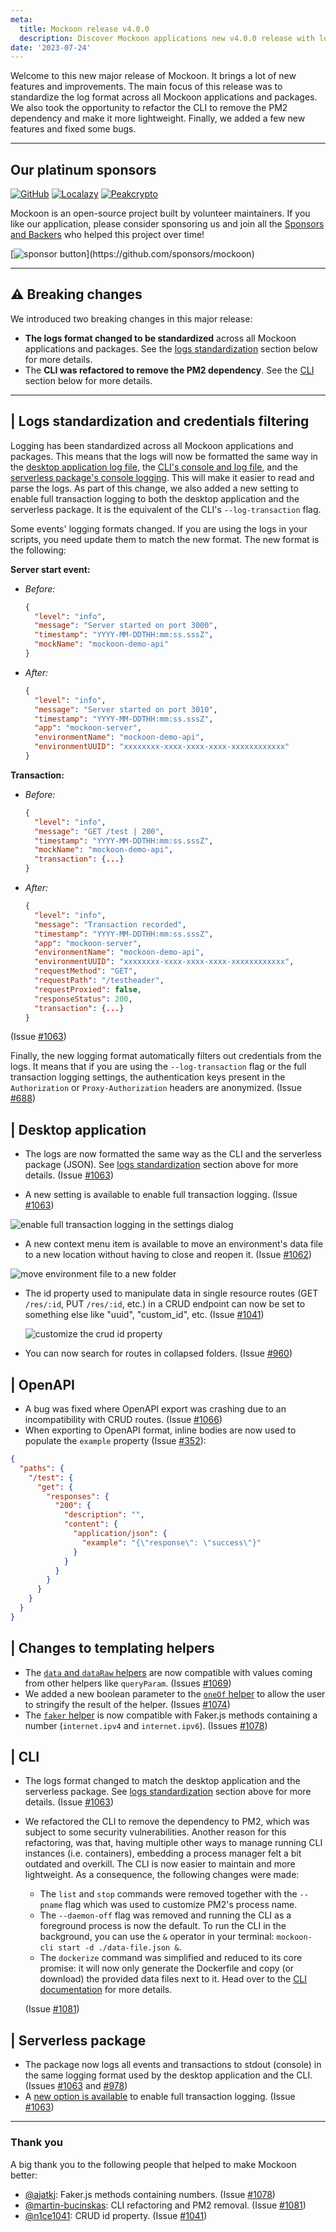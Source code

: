 ```yaml
---
meta:
  title: Mockoon release v4.0.0
  description: Discover Mockoon applications new v4.0.0 release with logs standardization, CLI refactoring and more.
date: '2023-07-24'
---
```


Welcome to this new major release of Mockoon. It brings a lot of new features and improvements. The main focus of this release was to standardize the log format across all Mockoon applications and packages. We also took the opportunity to refactor the CLI to remove the PM2 dependency and make it more lightweight. Finally, we added a few new features and fixed some bugs.

---

## Our platinum sponsors

[![GitHub](https://mockoon.com/images/sponsors/github.png)](https://github.blog/2023-04-12-github-accelerator-our-first-cohort-and-whats-next/)
[![Localazy](https://mockoon.com/images/sponsors/localazy.png)](https://localazy.com/register?ref=a9CiDC61gOac-azO)
[![Peakcrypto](https://mockoon.com/images/sponsors/peakcrypto.png)](https://www.peakcrypto.com/)

Mockoon is an open-source project built by volunteer maintainers. If you like our application, please consider sponsoring us and join all the [Sponsors and Backers](https://github.com/mockoon/mockoon/blob/main/backers.md) who helped this project over time!

[![sponsor button](https://mockoon.com/images/sponsor-btn-250.png?)](https://github.com/sponsors/mockoon)

---

## ⚠️ Breaking changes

We introduced two breaking changes in this major release:

- **The logs format changed to be standardized** across all Mockoon applications and packages. See the [logs standardization](#logs-standardization) section below for more details.
- The **CLI was refactored to remove the PM2 dependency**. See the [CLI](#cli) section below for more details.

---

## | Logs standardization and credentials filtering

Logging has been standardized across all Mockoon applications and packages. This means that the logs will now be formatted the same way in the [desktop application log file](https://mockoon.com/docs/latest/logging-and-recording/requests-logging/#file-logging), the [CLI's console and log file](https://github.com/mockoon/mockoon/blob/main/packages/cli/README.md#logs), and the [serverless package's console logging](https://github.com/mockoon/mockoon/blob/main/packages/serverless/README.md#logging). This will make it easier to read and parse the logs.
As part of this change, we also added a new setting to enable full transaction logging to both the desktop application and the serverless package. It is the equivalent of the CLI's `--log-transaction` flag.

Some events' logging formats changed. If you are using the logs in your scripts, you need update them to match the new format. The new format is the following:

**Server start event:**

- _Before:_

  ```json
  {
    "level": "info",
    "message": "Server started on port 3000",
    "timestamp": "YYYY-MM-DDTHH:mm:ss.sssZ",
    "mockName": "mockoon-demo-api"
  }
  ```

- _After:_

  ```json
  {
    "level": "info",
    "message": "Server started on port 3010",
    "timestamp": "YYYY-MM-DDTHH:mm:ss.sssZ",
    "app": "mockoon-server",
    "environmentName": "mockoon-demo-api",
    "environmentUUID": "xxxxxxxx-xxxx-xxxx-xxxx-xxxxxxxxxxxx"
  }
  ```

**Transaction:**

- _Before:_

  ```json
  {
    "level": "info",
    "message": "GET /test | 200",
    "timestamp": "YYYY-MM-DDTHH:mm:ss.sssZ",
    "mockName": "mockoon-demo-api",
    "transaction": {...}
  }
  ```

- _After:_

  ```json
  {
    "level": "info",
    "message": "Transaction recorded",
    "timestamp": "YYYY-MM-DDTHH:mm:ss.sssZ",
    "app": "mockoon-server",
    "environmentName": "mockoon-demo-api",
    "environmentUUID": "xxxxxxxx-xxxx-xxxx-xxxx-xxxxxxxxxxxx",
    "requestMethod": "GET",
    "requestPath": "/testheader",
    "requestProxied": false,
    "responseStatus": 200,
    "transaction": {...}
  }
  ```

(Issue [#1063](https://github.com/mockoon/mockoon/issues/1063))

Finally, the new logging format automatically filters out credentials from the logs. It means that if you are using the `--log-transaction` flag or the full transaction logging settings, the authentication keys present in the `Authorization` or `Proxy-Authorization` headers are anonymized. (Issue [#688](https://github.com/mockoon/mockoon/issues/688))

## | Desktop application

- The logs are now formatted the same way as the CLI and the serverless package (JSON). See [logs standardization](#logs-standardization) section above for more details. (Issue [#1063](https://github.com/mockoon/mockoon/issues/1063))

- A new setting is available to enable full transaction logging. (Issue [#1063](https://github.com/mockoon/mockoon/issues/1063))

![enable full transaction logging in the settings dialog](/images/releases/4.0.0/enable-full-transaction-logging.png)

- A new context menu item is available to move an environment's data file to a new location without having to close and reopen it. (Issue [#1062](https://github.com/mockoon/mockoon/issues/1062))

![move environment file to a new folder](/images/releases/4.0.0/environment-file-move.png)

- The id property used to manipulate data in single resource routes (GET `/res/:id`, PUT `/res/:id`, etc.) in a CRUD endpoint can now be set to something else like "uuid", "custom_id", etc. (Issue [#1041](https://github.com/mockoon/mockoon/issues/1041))

  ![customize the crud id property](/images/releases/4.0.0/customize-crud-id-property-key.png)

- You can now search for routes in collapsed folders. (Issue [#960](https://github.com/mockoon/mockoon/issues/960))

## | OpenAPI

- A bug was fixed where OpenAPI export was crashing due to an incompatibility with CRUD routes. (Issue [#1066](https://github.com/mockoon/mockoon/issues/1066))
- When exporting to OpenAPI format, inline bodies are now used to populate the `example` property (Issue [#352](https://github.com/mockoon/mockoon/issues/352)):

```json
{
  "paths": {
    "/test": {
      "get": {
        "responses": {
          "200": {
            "description": "",
            "content": {
              "application/json": {
                "example": "{\"response\": \"success\"}"
              }
            }
          }
        }
      }
    }
  }
}
```

## | Changes to templating helpers

- The [`data` and `dataRaw` helpers](https://mockoon.com/docs/latest/templating/mockoon-helpers/#data) are now compatible with values coming from other helpers like `queryParam`. (Issues [#1069](https://github.com/mockoon/mockoon/issues/1069))
- We added a new boolean parameter to the [`oneOf` helper](https://mockoon.com/docs/latest/templating/mockoon-helpers/#oneof) to allow the user to stringify the result of the helper. (Issues [#1074](https://github.com/mockoon/mockoon/issues/1074))
- The [`faker` helper](https://mockoon.com/docs/latest/templating/fakerjs-helpers/) is now compatible with Faker.js methods containing a number (`internet.ipv4` and `internet.ipv6`). (Issues [#1078](https://github.com/mockoon/mockoon/issues/1078))

## | CLI

- The logs format changed to match the desktop application and the serverless package. See [logs standardization](#logs-standardization) section above for more details. (Issue [#1063](https://github.com/mockoon/mockoon/issues/1063))
- We refactored the CLI to remove the dependency to PM2, which was subject to some security vulnerabilities. Another reason for this refactoring, was that, having multiple other ways to manage running CLI instances (i.e. containers), embedding a process manager felt a bit outdated and overkill. The CLI is now easier to maintain and more lightweight. As a consequence, the following changes were made:

  - The `list` and `stop` commands were removed together with the `--pname` flag which was used to customize PM2's process name.
  - The `--daemon-off` flag was removed and running the CLI as a foreground process is now the default. To run the CLI in the background, you can use the `&` operator in your terminal: `mockoon-cli start -d ./data-file.json &`.
  - The `dockerize` command was simplified and reduced to its core promise: it will now only generate the Dockerfile and copy (or download) the provided data files next to it. Head over to the [CLI documentation](https://github.com/mockoon/mockoon/blob/main/packages/cli/README.md#dockerize-command) for more details.

  (Issue [#1081](https://github.com/mockoon/mockoon/issues/1081))

## | Serverless package

- The package now logs all events and transactions to stdout (console) in the same logging format used by the desktop application and the CLI. (Issues [#1063](https://github.com/mockoon/mockoon/issues/1063) and [#978](https://github.com/mockoon/mockoon/issues/978))
- A [new option is available](https://github.com/mockoon/mockoon/blob/main/packages/serverless/README.md#transaction-logging) to enable full transaction logging. (Issue [#1063](https://github.com/mockoon/mockoon/issues/1063))

---

### Thank you

A big thank you to the following people that helped to make Mockoon better:

- [@ajatkj](https://github.com/ajatkj): Faker.js methods containing numbers. (Issue [#1078](https://github.com/mockoon/mockoon/issues/1078))
- [@martin-bucinskas](https://github.com/martin-bucinskas): CLI refactoring and PM2 removal. (Issue [#1081](https://github.com/mockoon/mockoon/issues/1081))
- [@n1ce1041](https://github.com/n1ce1041): CRUD id property. (Issue [#1041](https://github.com/mockoon/mockoon/issues/1041))
